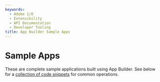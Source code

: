 ```yaml
---
keywords:
  - Adobe I/O
  - Extensibility
  - API Documentation
  - Developer Tooling
title: App Builder Sample Apps  
---
```


# Sample Apps 

These are complete sample applications built using App Builder. See below for a [collection of code snippets](#code-snippets) for common operations.
